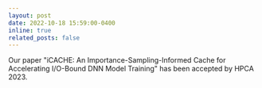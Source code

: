 ```yaml
---
layout: post
date: 2022-10-18 15:59:00-0400
inline: true
related_posts: false
---
```


Our paper "iCACHE: An Importance-Sampling-Informed Cache for Accelerating I/O-Bound DNN Model Training" has been accepted by HPCA 2023.
